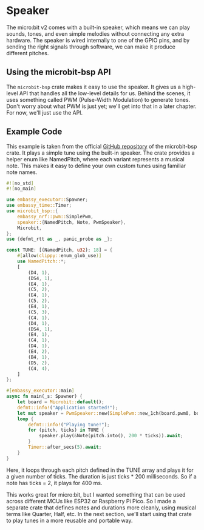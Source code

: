 # Speaker

The micro:bit v2 comes with a built-in speaker, which means we can play sounds, tones, and even simple melodies without connecting any extra hardware. The speaker is wired internally to one of the GPIO pins, and by sending the right signals through software, we can make it produce different pitches.

## Using the microbit-bsp API

The `microbit-bsp` crate makes it easy to use the speaker. It gives us a high-level API that handles all the low-level details for us. Behind the scenes, it uses something called PWM (Pulse-Width Modulation) to generate tones. Don't worry about what PWM is just yet; we'll get into that in a later chapter. For now, we'll just use the API.

## Example Code 

This example is taken from the official [GitHub repository](https://github.com/lulf/microbit-bsp/blob/main/examples/speaker/src/main.rs) of the microbit-bsp crate. It plays a simple tune using the built-in speaker. The crate provides a helper enum like NamedPitch, where each variant represents a musical note. This makes it easy to define your own custom tunes using familiar note names.

```rust
#![no_std]
#![no_main]

use embassy_executor::Spawner;
use embassy_time::Timer;
use microbit_bsp::{
    embassy_nrf::pwm::SimplePwm,
    speaker::{NamedPitch, Note, PwmSpeaker},
    Microbit,
};
use {defmt_rtt as _, panic_probe as _};

const TUNE: [(NamedPitch, u32); 18] = {
    #[allow(clippy::enum_glob_use)]
    use NamedPitch::*;
    [
        (D4, 1),
        (DS4, 1),
        (E4, 1),
        (C5, 2),
        (E4, 1),
        (C5, 2),
        (E4, 1),
        (C5, 3),
        (C4, 1),
        (D4, 1),
        (DS4, 1),
        (E4, 1),
        (C4, 1),
        (D4, 1),
        (E4, 2),
        (B4, 1),
        (D5, 2),
        (C4, 4),
    ]
};

#[embassy_executor::main]
async fn main(_s: Spawner) {
    let board = Microbit::default();
    defmt::info!("Application started!");
    let mut speaker = PwmSpeaker::new(SimplePwm::new_1ch(board.pwm0, board.speaker));
    loop {
        defmt::info!("Playing tune!");
        for (pitch, ticks) in TUNE {
            speaker.play(&Note(pitch.into(), 200 * ticks)).await;
        }
        Timer::after_secs(5).await;
    }
}
```

Here, it loops through each pitch defined in the TUNE array and plays it for a given number of ticks. The duration is just ticks * 200 milliseconds. So if a note has ticks = 2, it plays for 400 ms.

This works great for micro:bit, but I wanted something that can be used across different MCUs like ESP32 or Raspberry Pi Pico. So I made a separate crate that defines notes and durations more cleanly, using musical terms like Quarter, Half, etc. In the next section, we'll start using that crate to play tunes in a more reusable and portable way.
